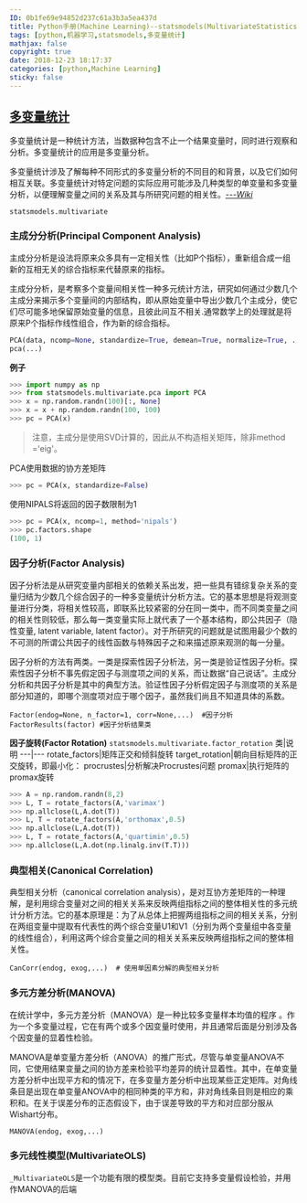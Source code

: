 ```yaml
---
ID: 0b1fe69e94852d237c61a3b3a5ea437d
title: Python手册(Machine Learning)--statsmodels(MultivariateStatistics)
tags: [python,机器学习,statsmodels,多变量统计]
mathjax: false
copyright: true
date: 2018-12-23 18:17:37
categories: [python,Machine Learning]
sticky: false
---
```

## [多变量统计](https://www.statsmodels.org/stable/multivariate.html)


多变量统计是一种统计方法，当数据种包含不止一个结果变量时，同时进行观察和分析。多变量统计的应用是多变量分析。

多变量统计涉及了解每种不同形式的多变量分析的不同目的和背景，以及它们如何相互关联。多变量统计对特定问题的实际应用可能涉及几种类型的单变量和多变量分析，以便理解变量之间的关系及其与所研究问题的相关性。*[---Wiki](https://en.wikipedia.org/wiki/Multivariate_statistics)*

`statsmodels.multivariate`

<!-- more -->

### 主成分分析(Principal Component Analysis)

主成分分析是设法将原来众多具有一定相关性（比如P个指标），重新组合成一组新的互相无关的综合指标来代替原来的指标。

主成分分析，是考察多个变量间相关性一种多元统计方法，研究如何通过少数几个主成分来揭示多个变量间的内部结构，即从原始变量中导出少数几个主成分，使它们尽可能多地保留原始变量的信息，且彼此间互不相关.通常数学上的处理就是将原来P个指标作线性组合，作为新的综合指标。

```python
PCA(data, ncomp=None, standardize=True, demean=True, normalize=True, ...)
pca(...)
```

**例子**

```python
>>> import numpy as np
>>> from statsmodels.multivariate.pca import PCA
>>> x = np.random.randn(100)[:, None]
>>> x = x + np.random.randn(100, 100)
>>> pc = PCA(x)
```

> 注意，主成分是使用SVD计算的，因此从不构造相关矩阵，除非method ='eig'。

PCA使用数据的协方差矩阵
```python
>>> pc = PCA(x, standardize=False)
```
使用NIPALS将返回的因子数限制为1
```python
>>> pc = PCA(x, ncomp=1, method='nipals')
>>> pc.factors.shape
(100, 1)
```
### 因子分析(Factor Analysis)

因子分析法是从研究变量内部相关的依赖关系出发，把一些具有错综复杂关系的变量归结为少数几个综合因子的一种多变量统计分析方法。它的基本思想是将观测变量进行分类，将相关性较高，即联系比较紧密的分在同一类中，而不同类变量之间的相关性则较低，那么每一类变量实际上就代表了一个基本结构，即公共因子（隐性变量, latent variable, latent factor）。对于所研究的问题就是试图用最少个数的不可测的所谓公共因子的线性函数与特殊因子之和来描述原来观测的每一分量。

因子分析的方法有两类。一类是探索性因子分析法，另一类是验证性因子分析。探索性因子分析不事先假定因子与测度项之间的关系，而让数据“自己说话”。主成分分析和共因子分析是其中的典型方法。验证性因子分析假定因子与测度项的关系是部分知道的，即哪个测度项对应于哪个因子，虽然我们尚且不知道具体的系数。

```
Factor(endog=None, n_factor=1, corr=None,...)  #因子分析
FactorResults(factor) #因子分析结果类
```

**因子旋转(Factor Rotation)**
`statsmodels.multivariate.factor_rotation`
类|说明
---|---
rotate_factors|矩阵正交和倾斜旋转
target_rotation|朝向目标矩阵的正交旋转，即最小化：
procrustes|分析解决Procrustes问题
promax|执行矩阵的promax旋转
```python
>>> A = np.random.randn(8,2)
>>> L, T = rotate_factors(A,'varimax')
>>> np.allclose(L,A.dot(T))
>>> L, T = rotate_factors(A,'orthomax',0.5)
>>> np.allclose(L,A.dot(T))
>>> L, T = rotate_factors(A,'quartimin',0.5)
>>> np.allclose(L,A.dot(np.linalg.inv(T.T)))
```

### 典型相关(Canonical Correlation)
典型相关分析（canonical correlation analysis），是对互协方差矩阵的一种理解，是利用综合变量对之间的相关关系来反映两组指标之间的整体相关性的多元统计分析方法。它的基本原理是：为了从总体上把握两组指标之间的相关关系，分别在两组变量中提取有代表性的两个综合变量U1和V1（分别为两个变量组中各变量的线性组合），利用这两个综合变量之间的相关关系来反映两组指标之间的整体相关性。

`CanCorr(endog, exog,...)  # 使用单因素分解的典型相关分析`

### 多元方差分析(MANOVA)

在统计学中，多元方差分析（MANOVA）是一种比较多变量样本均值的程序 。作为一个多变量过程，它在有两个或多个因变量时使用，并且通常后面是分别涉及各个因变量的显着性检验。

MANOVA是单变量方差分析（ANOVA）的推广形式，尽管与单变量ANOVA不同，它使用结果变量之间的协方差来检验平均差异的统计显着性。其中，在单变量方差分析中出现平方和的情况下，在多变量方差分析中出现某些正定矩阵。对角线条目是出现在单变量ANOVA中的相同种类的平方和，非对角线条目则是相应的乘积和。在关于误差分布的正态假设下，由于误差导致的平方和对应部分服从Wishart分布。

`MANOVA(endog, exog,...)`

### 多元线性模型(MultivariateOLS)

`_MultivariateOLS`是一个功能有限的模型类。目前它支持多变量假设检验，并用作MANOVA的后端





